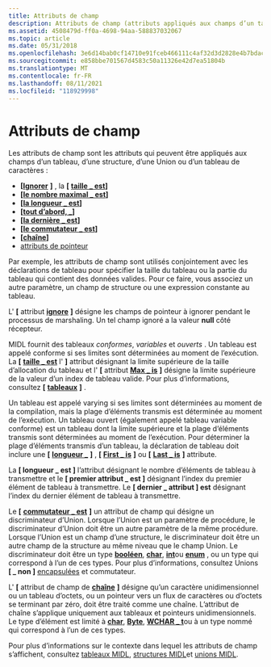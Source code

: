```yaml
---
title: Attributs de champ
description: Attributs de champ (attributs appliqués aux champs d’un tableau, d’une structure, d’une Union ou d’un tableau de caractères) et appel de procédure distante (RPC).
ms.assetid: 4508479d-ff0a-4698-94aa-588837032067
ms.topic: article
ms.date: 05/31/2018
ms.openlocfilehash: 3e6d14bab0cf14710e91fceb466111c4af32d3d2828e4b7bdacc9494fa27b7d6
ms.sourcegitcommit: e858bbe701567d4583c50a11326e42d7ea51804b
ms.translationtype: MT
ms.contentlocale: fr-FR
ms.lasthandoff: 08/11/2021
ms.locfileid: "118929998"
---
```

# <a name="field-attributes"></a>Attributs de champ

Les attributs de champ sont les attributs qui peuvent être appliqués aux champs d’un tableau, d’une structure, d’une Union ou d’un tableau de caractères :

-   **\[**[**Ignorer**](/windows/desktop/Midl/ignore) **\]** , la **\[** [ **taille \_ est**](/windows/desktop/Midl/size-is)**\]**
-   **\[**[**le nombre maximal \_ est**](/windows/desktop/Midl/max-is)**\]**
-   **\[**[**la longueur \_ est**](/windows/desktop/Midl/length-is)**\]**
-   **\[**[**tout d’abord, \_**](/windows/desktop/Midl/first-is)**\]**
-   **\[**[**la dernière \_ est**](/windows/desktop/Midl/last-is)**\]**
-   **\[**[**le commutateur \_ est**](/windows/desktop/Midl/switch-is)**\]**
-   **\[**[**chaîne**](/windows/desktop/Midl/string)**\]**
-   [attributs de pointeur](three-pointer-types.md)

Par exemple, les attributs de champ sont utilisés conjointement avec les déclarations de tableau pour spécifier la taille du tableau ou la partie du tableau qui contient des données valides. Pour ce faire, vous associez un autre paramètre, un champ de structure ou une expression constante au tableau.

L' **\[** attribut [**ignore**](/windows/desktop/Midl/ignore) **\]** désigne les champs de pointeur à ignorer pendant le processus de marshaling. Un tel champ ignoré a la valeur **null** côté récepteur.

MIDL fournit des tableaux *conformes*, *variables* et *ouverts* . Un tableau est appelé conforme si ses limites sont déterminées au moment de l’exécution. La **\[** [**taille \_ est**](/windows/desktop/Midl/size-is) l' **\]** attribut désignant la limite supérieure de la taille d’allocation du tableau et l' **\[** attribut [**Max \_ is**](/windows/desktop/Midl/max-is) **\]** désigne la limite supérieure de la valeur d’un index de tableau valide. Pour plus d’informations, consultez **\[** [**tableaux**](arrays.md) **\]** .

Un tableau est appelé varying si ses limites sont déterminées au moment de la compilation, mais la plage d’éléments transmis est déterminée au moment de l’exécution. Un tableau ouvert (également appelé tableau variable conforme) est un tableau dont la limite supérieure et la plage d’éléments transmis sont déterminées au moment de l’exécution. Pour déterminer la plage d’éléments transmis d’un tableau, la déclaration de tableau doit inclure une **\[** [**longueur \_**](/windows/desktop/Midl/length-is) **\]** , **\[** [**First \_ is**](/windows/desktop/Midl/first-is) **\]** ou **\[** [**Last \_ is**](/windows/desktop/Midl/last-is) **\]** attribute.

La **\[ longueur \_ est \]** l’attribut désignant le nombre d’éléments de tableau à transmettre et le **\[ premier attribut \_ est \]** désignant l’index du premier élément de tableau à transmettre. Le **\[ dernier \_ attribut \] est** désignant l’index du dernier élément de tableau à transmettre.

Le **\[** [**commutateur \_ est**](/windows/desktop/Midl/switch-is) **\]** un attribut de champ qui désigne un discriminateur d’Union. Lorsque l’Union est un paramètre de procédure, le discriminateur d’Union doit être un autre paramètre de la même procédure. Lorsque l’Union est un champ d’une structure, le discriminateur doit être un autre champ de la structure au même niveau que le champ Union. Le discriminateur doit être un type [**booléen**](/windows/desktop/Midl/boolean), [**char**](/windows/desktop/Midl/char-idl), [**int**](/windows/desktop/Midl/int)ou [**enum**](/windows/desktop/Midl/enum) , ou un type qui correspond à l’un de ces types. Pour plus d’informations, consultez Unions **\[ \_ non \]** [encapsulées](/windows/desktop/Midl/nonencapsulated-unions) et commutateur.

L' **\[** attribut de champ de [**chaîne**](/windows/desktop/Midl/string) **\]** désigne qu’un caractère unidimensionnel ou un tableau d’octets, ou un pointeur vers un flux de caractères ou d’octets se terminant par zéro, doit être traité comme une chaîne. L’attribut de chaîne s’applique uniquement aux tableaux et pointeurs unidimensionnels. Le type d’élément est limité à [**char**](/windows/desktop/Midl/char-idl), [**Byte**](/windows/desktop/Midl/byte), [**WCHAR \_ t**](/windows/desktop/Midl/wchar-t)ou à un type nommé qui correspond à l’un de ces types.

Pour plus d’informations sur le contexte dans lequel les attributs de champ s’affichent, consultez [tableaux MIDL](/windows/desktop/Midl/midl-arrays), [structures MIDL](/windows/desktop/Midl/midl-structures)et [unions MIDL](/windows/desktop/Midl/midl-unions).

 

 